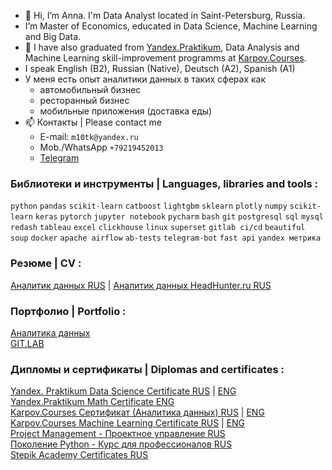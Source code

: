 - 👋 Hi, I’m Anna. I'm Data Analyst located in Saint-Petersburg, Russia. 
- I’m Master of Economics, educated in Data Science, Machine Learning and Big Data.
- 🌱 I have also graduated from [Yandex.Praktikum](https://practicum.yandex.ru/profile/data-scientist), Data Analysis and Machine Learning skill-improvement programms at [Karpov.Courses](https://karpov.courses/).
- I speak English (B2), Russian (Native), Deutsch (A2), Spanish (A1)
- У меня есть опыт аналитики данных в таких сферах как
  - автомобильный бизнес
  - ресторанный бизнес
  - мобильные приложения (доставка еды)
- 📫 Контакты | Please contact me
  - E-mail: `m10tk@yandex.ru`
  - Mob./WhatsApp `+79219452013`
  - [Telegram](https://t.me/AnnaPavlovaDS) 

### Библиотеки и инструменты | Languages, libraries and tools :
`python` `pandas` `scikit-learn` `catboost` `lightgbm` `sklearn` `plotly` `numpy` `scikit-learn` `keras` `pytorch`
`jupyter notebook` `pycharm` `bash` `git` `postgresql` `sql` `mysql` `redash` `tableau` `excel` `clickhouse` `linux`
`superset` `gitlab ci/cd` `beautiful soup` `docker` `apache airflow` `ab-tests` `telegram-bot` `fast api` `yandex метрика`

### Резюме | CV :
[Аналитик данных RUS](https://www.evernote.com/shard/s577/sh/999bfc4c-6ffc-a5cc-a001-2c8b83cbd26d/ehBxolX4vCLD1SspgObwd3FEckOgccjPjNN-6NoETBmI-I27ZVCG9omfmg) | [Аналитик данных HeadHunter.ru RUS](https://spb.hh.ru/resume/1523b2c7ff0b5dd6b80039ed1f3831676f7646)

### Портфолио | Portfolio :
[Аналитика данных](https://github.com/annapavlovads/DA_portfolio) <br>
[GIT.LAB](https://git.lab.karpov.courses/an-pavlova/portfolio_da_ds)

### Дипломы и сертификаты | Diplomas and certificates :
[Yandex. Praktikum Data Science Certificate RUS](https://drive.google.com/file/d/14KGYoyjqFNbdTbnrFKWjXno6b6C6BwF7/view?usp=sharing) | [ENG](https://drive.google.com/file/d/1y492Yh2_KMLBz6OpsgWrbqJwZLqk7A7c/view?usp=sharing) <br>
[Yandex.Praktikum Math Certificate ENG](https://drive.google.com/file/d/1u7n1LtuBNKsclhvaB0e--oGOUz8bry3B/view?usp=sharing)<br>
[Karpov.Courses Сертификат (Аналитика данных) RUS](https://drive.google.com/file/d/1a9dKDEVsUSPcHWEGoP4KH4qLlIkSvObN/view?usp=sharing) | [ENG](https://drive.google.com/file/d/1oAmbDiimraaNaxu1Ps9wK2oobTOBzRrt/view?usp=sharing) <br>
[Karpov.Courses Machine Learning Certificate RUS](https://drive.google.com/file/d/1OZ_Q6VyjClg9x69aRg2XTpcoq_EvdAt_/view?usp=share_link) | [ENG](https://drive.google.com/file/d/1OLVy3HchmdksYIUCDCAfsK1-bGq-EDbU/view?usp=share_link) <br>
[Project Management - Проектное управление RUS](https://drive.google.com/file/d/1fKzhvjz1lktRzczGRNW_prxyZyI1R_vF/view?usp=sharing)<br>
[Поколение Python - Курс для профессионалов RUS](https://drive.google.com/file/d/1dIXY94QBTeeHfxtqSI9zoGhvfYLI6RW1/view?usp=drive_link)<br>
[Stepik Academy Certificates RUS](https://stepik.org/users/53844029/certificates)

